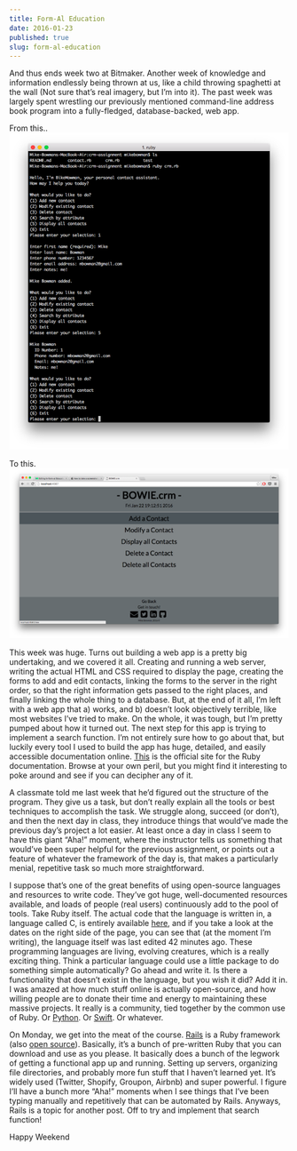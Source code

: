 ```yaml
---
title: Form-Al Education
date: 2016-01-23
published: true
slug: form-al-education
---
```


And thus ends week two at Bitmaker. Another week of knowledge and information endlessly being thrown at us, like a child throwing spaghetti at the wall <!-- endexcerpt --> (Not sure that’s real imagery, but I’m into it). The past week was largely spent wrestling our previously mentioned command-line address book program into a fully-fledged, database-backed, web app.

<span class="image-caption">From this..</span>
![Command Line CRM](./crm-cli-screenshot.png)

<span class="image-caption">To this.</span>
![Web CRM](./crm-web-screenshot.png)

This week was huge. Turns out building a web app is a pretty big undertaking, and we covered it all. Creating and running a web server, writing the actual HTML and CSS required to display the page, creating the forms to add and edit contacts, linking the forms to the server in the right order, so that the right information gets passed to the right places, and finally linking the whole thing to a database. But, at the end of it all, I’m left with a web app that a) works, and b) doesn’t look objectively terrible, like most websites I’ve tried to make. On the whole, it was tough, but I’m pretty pumped about how it turned out. The next step for this app is trying to implement a search function. I’m not entirely sure how to go about that, but luckily every tool I used to build the app has huge, detailed, and easily accessible documentation online. [This](http://ruby-doc.org) is the official site for the Ruby documentation. Browse at your own peril, but you might find it interesting to poke around and see if you can decipher any of it.

A classmate told me last week that he’d figured out the structure of the program. They give us a task, but don’t really explain all the tools or best techniques to accomplish the task. We struggle along, succeed (or don’t), and then the next day in class, they introduce things that would’ve made the previous day’s project a lot easier. At least once a day in class I seem to have this giant “Aha!” moment, where the instructor tells us something that would’ve been super helpful for the previous assignment, or points out a feature of whatever the framework of the day is, that makes a particularly menial, repetitive task so much more straightforward.

I suppose that’s one of the great benefits of using open-source languages and resources to write code. They’ve got huge, well-documented resources available, and loads of people (real users) continuously add to the pool of tools. Take Ruby itself. The actual code that the language is written in, a language called C, is entirely available [here](http://github.com/ruby/ruby), and if you take a look at the dates on the right side of the page, you can see that (at the moment I’m writing), the language itself was last edited 42 minutes ago. These programming languages are living, evolving creatures, which is a really exciting thing. Think a particular language could use a little package to do something simple automatically? Go ahead and write it. Is there a functionality that doesn’t exist in the language, but you wish it did? Add it in. I was amazed at how much stuff online is actually open-source, and how willing people are to donate their time and energy to maintaining these massive projects. It really is a community, tied together by the common use of Ruby. Or [Python](http://www.python.org). Or [Swift](https://github.com/apple/swift). Or whatever.

On Monday, we get into the meat of the course. [Rails](http://rubyonrails.org) is a Ruby framework (also [open source](http://github.com/rails/rails)). Basically, it’s a bunch of pre-written Ruby that you can download and use as you please. It basically does a bunch of the legwork of getting a functional app up and running. Setting up servers, organizing file directories, and probably more fun stuff that I haven’t learned yet. It’s widely used (Twitter, Shopify, Groupon, Airbnb) and super powerful. I figure I’ll have a bunch more “Aha!” moments when I see things that I’ve been typing manually and repetitively that can be automated by Rails. Anyways, Rails is a topic for another post. Off to try and implement that search function!

Happy Weekend

